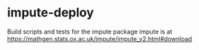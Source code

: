 # impute-deploy
Build scripts and tests for the impute package
impute is at https://mathgen.stats.ox.ac.uk/impute/impute_v2.html#download
